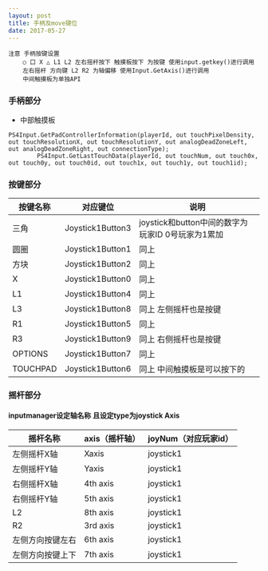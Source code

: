 ```yaml
---
layout: post
title: 手柄及move键位
date: 2017-05-27
---
```

```
注意 手柄按键设置 
	○ 口 X △ L1 L2 左右摇杆按下 触摸板按下 为按键 使用input.getkey()进行调用
	左右摇杆 方向键 L2 R2 为轴偏移 使用Input.GetAxis()进行调用
	中间触摸板为单独API

```
### 手柄部分
- 中部触摸板
```
PS4Input.GetPadControllerInformation(playerId, out touchPixelDensity, out touchResolutionX, out touchResolutionY, out analogDeadZoneLeft, out analogDeadZoneRight, out connectionType);
		PS4Input.GetLastTouchData(playerId, out touchNum, out touch0x, out touch0y, out touch0id, out touch1x, out touch1y, out touch1id);
```
### 按键部分

|    按键名称    |    对应键位    |  说明   |
| --------------|---------------|--------|
|     三角      | Joystick1Button3 | joystick和button中间的数字为玩家ID 0号玩家为1累加 |
|     圆圈     | Joystick1Button1      |   同上 |
| 方块 | Joystick1Button2      |    同上 |
| X | Joystick1Button0      |    同上 |
| L1| Joystick1Button4      |    同上 |
| L3| Joystick1Button8      |    同上 左侧摇杆也是按键 |
| R1| Joystick1Button5      |    同上 |
| R3| Joystick1Button9      |    同上 右侧摇杆也是按键|
| OPTIONS| Joystick1Button7      |    同上 |
| TOUCHPAD| Joystick1Button6      |    同上 中间触摸板是可以按下的|

### 摇杆部分
#### inputmanager设定轴名称 且设定type为joystick Axis
|    摇杆名称    |  axis（摇杆轴）   | joyNum（对应玩家id）|
| --------------|------------------|-------------------|
|     左侧摇杆X轴     |    Xaxis |joystick1|
|     左侧摇杆Y轴     |    Yaxis |joystick1|
|     右侧摇杆X轴     |    4th axis |joystick1|
|     右侧摇杆Y轴     |    5th axis |joystick1|
|     L2     |    8th axis |joystick1|
|     R2    |    3rd axis |joystick1|
|     左侧方向按键左右     |    6th axis |joystick1|
|     左侧方向按键上下     |    7th axis |joystick1|
